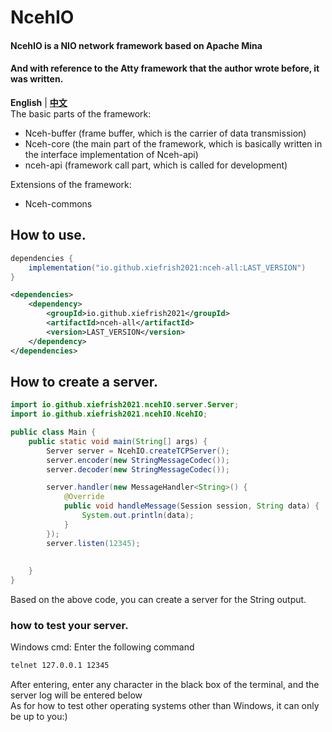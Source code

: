 # NcehIO

<h4>NcehIO is a NIO network framework based on Apache Mina</h4>
<h4>And with reference to the Atty framework that the author wrote before, it was written. </h4>

**English** | **[中文](./README.md)**\
The basic parts of the framework:
- Nceh-buffer (frame buffer, which is the carrier of data transmission)
- Nceh-core (the main part of the framework, which is basically written in the interface implementation of Nceh-api)
- nceh-api (framework call part, which is called for development)

Extensions of the framework:
- Nceh-commons

## How to use.
```gradle
dependencies {
    implementation("io.github.xiefrish2021:nceh-all:LAST_VERSION")
}
```

```xml
<dependencies>
    <dependency>
        <groupId>io.github.xiefrish2021</groupId>
        <artifactId>nceh-all</artifactId>
        <version>LAST_VERSION</version>
    </dependency>
</dependencies>
```

## How to create a server.
```java
import io.github.xiefrish2021.ncehIO.server.Server;
import io.github.xiefrish2021.ncehIO.NcehIO;

public class Main {
    public static void main(String[] args) {
        Server server = NcehIO.createTCPServer();
        server.encoder(new StringMessageCodec());
        server.decoder(new StringMessageCodec());

        server.handler(new MessageHandler<String>() {
            @Override
            public void handleMessage(Session session, String data) {
                System.out.println(data);
            }
        });
        server.listen(12345);
        
        
    }
}
```
Based on the above code, you can create a server for the String output.

### how to test your server.
Windows cmd: Enter the following command
```bash
telnet 127.0.0.1 12345
```
After entering, enter any character in the black box of the terminal, and the server log will be entered below\
As for how to test other operating systems other than Windows, it can only be up to you:)
